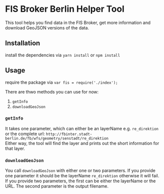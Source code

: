 # FIS Broker Berlin Helper Tool

This tool helps you find data in the FIS Broker, get more information and download GeoJSON versions of the data.

## Installation

install the dependencies via `yarn install` or `npm install`

## Usage

require the package via `var fis = require('./index');`

There are thwo methods you can use for now:

1. `getInfo`
2. `downloadGeoJson`

### `getInfo`

It takes one parameter, which can either be an layerName e.g. `re_direktion` or the complete url: `http://fbinter.stadt-berlin.de/fb/wfs/geometry/senstadt/re_direktion`  
Either way, the tool will find the layer and prints out the short information for that layer.


### `downloadGeoJson`

You call `downloadGeoJson` with either one or two parameters. If you provide one parameter it should be the layerName `re_direktion` otherwise it will fail.
If you provide two parameters, the first can be either the layerName or the URL. The second parameter is the output filename.  
